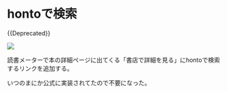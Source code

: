 # hontoで検索

{{Deprecated}}

![](https://i.imgur.com/217fvkh.png)

読書メーターで本の詳細ページに出てくる「書店で詳細を見る」にhontoで検索するリンクを追加する。

いつのまにか公式に実装されてたので不要になった。
